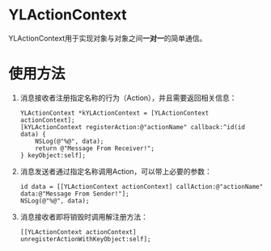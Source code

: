 # YLActionContext
YLActionContext用于实现对象与对象之间**一对一**的简单通信。

# 使用方法
1. 消息接收者注册指定名称的行为（Action），并且需要返回相关信息：

	```
	YLActionContext *kYLActionContext = [YLActionContext actionContext];
	[kYLActionContext registerAction:@"actionName" callback:^id(id data) {
		NSLog(@"%@", data);
		return @"Message From Receiver!";
	} keyObject:self];
	
	```
2. 消息发送者通过指定名称调用Action，可以带上必要的参数：

	```
	id data = [[YLActionContext actionContext] callAction:@"actionName" data:@"Message From Sender!"];
	NSLog(@"%@", data);
	```
	
3. 消息接收者即将销毁时调用解注册方法：
	```
	[[YLActionContext actionContext] unregisterActionWithKeyObject:self];
	```
	

